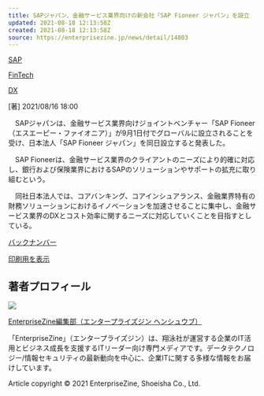 ```yaml
---
title: SAPジャパン、金融サービス業界向けの新会社「SAP Fioneer ジャパン」を設立
updated: 2021-08-18 12:13:58Z
created: 2021-08-18 12:13:58Z
source: https://enterprisezine.jp/news/detail/14803
---
```


[SAP](https://enterprisezine.jp/article/t/SAP)

[FinTech](https://enterprisezine.jp/article/t/FinTech)

[DX](https://enterprisezine.jp/article/t/DX)

[著]
2021/08/16 18:00

　SAPジャパンは、金融サービス業界向けジョイントベンチャー「SAP Fioneer（エスエーピー・ファイオニア）」が9月1日付でグローバルに設立されることを受け、日本法人「SAP Fioneer ジャパン」を同日設立すると発表した。

　SAP Fioneerは、金融サービス業界のクライアントのニーズにより的確に対応し、銀行および保険業界におけるSAPのソリューションやサポートの拡充に取り組むという。

　同社日本法人では、コアバンキング、コアインシュアランス、金融業界特有の財務ソリューションにおけるイノベーションを加速させることに集中し、金融サービス業界のDXとコスト効率に関するニーズに対応していくことを目指すとしている。

[バックナンバー](https://enterprisezine.jp/article/corner/1)

[印刷用を表示](https://enterprisezine.jp/news/detail/14803?mode=print)

## 著者プロフィール

[![](https://ez-cdn.shoeisha.jp/static/images/author/1/enterprisezine_logo.jpg)](https://enterprisezine.jp/author/1)

[EnterpriseZine編集部（エンタープライズジン ヘンシュウブ）](https://enterprisezine.jp/author/1)

「EnterpriseZine」（エンタープライズジン）は、翔泳社が運営する企業のIT活用とビジネス成長を支援するITリーダー向け専門メディアです。データテクノロジー/情報セキュリティの最新動向を中心に、企業ITに関する多様な情報をお届けしています。

Article copyright © 2021 EnterpriseZine, Shoeisha Co., Ltd.